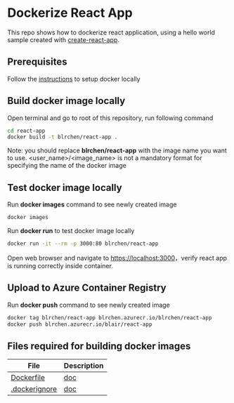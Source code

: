 # Dockerize React App

This repo shows how to dockerize react application, using a hello world sample created with [create-react-app](https://create-react-app.dev/).

## Prerequisites

Follow the [instructions](https://docs.docker.com/get-docker) to setup docker locally

## Build docker image locally

Open terminal and go to root of this repository, run following command

```bash
cd react-app
docker build -t blrchen/react-app .
```

Note: you should replace **blrchen/react-app** with the image name you want to use. <user_name>/<image_name> is not a mandatory format for specifying the name of the docker image

## Test docker image locally

Run **docker images** command to see newly created image

```bash
docker images
```

Run **docker run** to test docker image locally

```bash
docker run -it --rm -p 3000:80 blrchen/react-app
```

Open web browser and navigate to <https://localhost:3000>，verify react app is running correctly inside container.

## Upload to Azure Container Registry

Run **docker push** command to see newly created image

```bash
docker tag blrchen/react-app blrchen.azurecr.io/blrchen/react-app
docker push blrchen.azurecr.io/blair/react-app
```

## Files required for building docker images

|File|Description|
|-|-|
|[Dockerfile](./react-app/Dockerfile)|[doc](https://docs.docker.com/engine/reference/builder/) |
|[.dockerignore](./react-app/.dockerignore)|[doc](https://docs.docker.com/engine/reference/builder/#dockerignore-file)|
